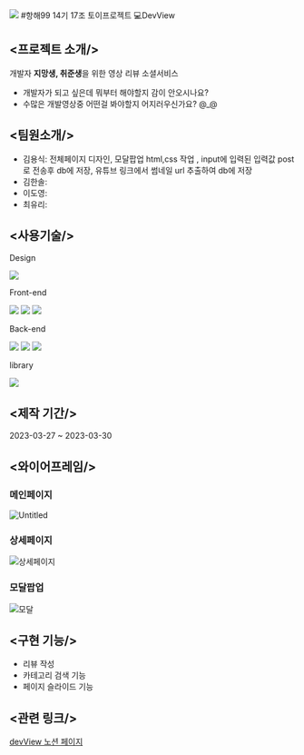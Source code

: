 <img src="https://capsule-render.vercel.app/api?type=waving&color=auto&height=200&section=header&text=DevView&fontSize=90" />
#항해99 14기 17조 토이프로젝트 💻DevView

## <프로젝트 소개/>
개발자 **지망생, 취준생**을 위한 영상 리뷰 소셜서비스
- 개발자가 되고 싶은데 뭐부터 해야할지 감이 안오시나요?
- 수많은 개발영상중 어떤걸 봐야할지 어지러우신가요? @_@
## <팀원소개/>
- 김용식: 전체페이지 디자인, 모달팝업 html,css 작업 , input에 입력된 입력값 post로 전송후 db에 저장, 유튜브 링크에서 썸네일 url 추출하여 db에 저장
- 김한솔: 
- 이도영:
- 최유리:

## <사용기술/>
Design
<div align="left">
	<img src="https://img.shields.io/badge/Figma-F24E1Estyle=flat&logo=figma&logoColor=white" />

</div>




Front-end
<div align="left">
	<img src="https://img.shields.io/badge/JavaScript-F7DF1E?style=flat&logo=javascript&logoColor=white" />
	<img src="https://img.shields.io/badge/HTML5-E34F26?style=flat&logo=HTML5&logoColor=white" />
	<img src="https://img.shields.io/badge/CSS3-1572B6?style=flat&logo=CSS3&logoColor=white" />
</div>


Back-end
<div align="left">
<img src="https://img.shields.io/badge/Python-3776AB?style=flat&logo=python&logoColor=white"/>
<img src="https://img.shields.io/badge/MongoDB-47A248?style=flat&logo=MongoDB&logoColor=white"/>
<img src="https://img.shields.io/badge/Flask-000000?style=flat&logo=flask&logoColor=white"/>
</div>


library
<div align="left">
<img src="https://img.shields.io/badge/Swiper-6332F6?style=flat&logo=swiper&logoColor=white"/>
</div>




## <제작 기간/>
2023-03-27 ~ 2023-03-30

## <와이어프레임/>
### 메인페이지
![Untitled](https://user-images.githubusercontent.com/96641210/228721899-eb3302e3-8a9e-43d1-aa3c-16e2670d5cc5.png)
### 상세페이지
![상세페이지](https://user-images.githubusercontent.com/96641210/228722082-e944a85d-fc1b-41bd-bfb8-dee040f9b49f.png)
### 모달팝업
![모달](https://user-images.githubusercontent.com/96641210/228722246-45282fe1-f667-4984-85bc-2a68414119f4.png)

## <구현 기능/>
- 리뷰 작성
- 카테고리 검색 기능
- 페이지 슬라이드 기능

## <관련 링크/>
[devView 노션 페이지](https://www.notion.so/17-29c85bad320f4d2590d4faa5c37b123b)

